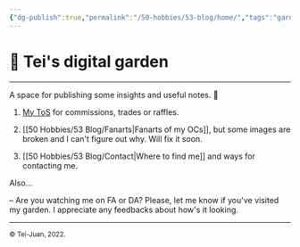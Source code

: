 ```yaml
---
{"dg-publish":true,"permalink":"/50-hobbies/53-blog/home/","tags":"gardenEntry","dgHomeLink":true,"dgPassFrontmatter":false}
---
```



# 🌱 Tei's digital garden
____
A space for publishing some insights and useful notes. 🌿

1. [My ToS](https://teijuan.netlify.app/tos) for commissions, trades or raffles.

1. [[50 Hobbies/53 Blog/Fanarts|Fanarts of my OCs]], but some images are broken and I can't figure out why. Will fix it soon.

1. [[50 Hobbies/53 Blog/Contact|Where to find me]] and ways for contacting me.

Also...

– Are you watching me on FA or DA?
Please, let me know if you've visited my garden. I appreciate any feedbacks about how's it looking.
____
<sub>© Tei-Juan, 2022.</sub>